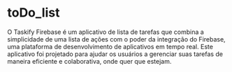 # toDo_list
O Taskify Firebase é um aplicativo de lista de tarefas  que combina a simplicidade de uma lista de ações com o poder da integração do Firebase, uma plataforma de desenvolvimento de aplicativos em tempo real. Este aplicativo foi projetado para ajudar os usuários a gerenciar suas tarefas de maneira eficiente e colaborativa, onde quer que estejam.
